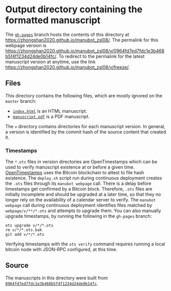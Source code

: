 # Output directory containing the formatted manuscript

The [`gh-pages`](https://github.com/zhongshan2020/manubot_zsl08/tree/gh-pages) branch hosts the contents of this directory at <https://zhongshan2020.github.io/manubot_zsl08/>.
The permalink for this webpage version is <https://zhongshan2020.github.io/manubot_zsl08/v/0964fd7ed7fdc1e3b468b5f4f1234d24de0b14fc/>.
To redirect to the permalink for the latest manuscript version at anytime, use the link <https://zhongshan2020.github.io/manubot_zsl08/v/freeze/>.

## Files

This directory contains the following files, which are mostly ignored on the `master` branch:

+ [`index.html`](index.html) is an HTML manuscript.
+ [`manuscript.pdf`](manuscript.pdf) is a PDF manuscript.

The `v` directory contains directories for each manuscript version.
In general, a version is identified by the commit hash of the source content that created it.

### Timestamps

The `*.ots` files in version directories are OpenTimestamps which can be used to verify manuscript existence at or before a given time.
[OpenTimestamps](https://opentimestamps.org/) uses the Bitcoin blockchain to attest to file hash existence.
The `deploy.sh` script run during continuous deployment creates the `.ots` files through its `manubot webpage` call.
There is a delay before timestamps get confirmed by a Bitcoin block.
Therefore, `.ots` files are initially incomplete and should be upgraded at a later time, so that they no longer rely on the availability of a calendar server to verify.
The `manubot webpage` call during continuous deployment identifies files matched by `webpage/v/**/*.ots` and attempts to upgrade them.
You can also manually upgrade timestamps, by running the following in the `gh-pages` branch:

```shell
ots upgrade v/*/*.ots
rm v/*/*.ots.bak
git add v/*/*.ots
```

Verifying timestamps with the `ots verify` command requires running a local bitcoin node with JSON-RPC configured, at this time.

## Source

The manuscripts in this directory were built from
[`0964fd7ed7fdc1e3b468b5f4f1234d24de0b14fc`](https://github.com/zhongshan2020/manubot_zsl08/commit/0964fd7ed7fdc1e3b468b5f4f1234d24de0b14fc).
